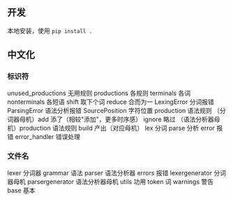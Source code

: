 ## 开发

本地安装，使用 `pip install .`


## 中文化

### 标识符

unused_productions 无用规则
productions 各规则
terminals 各词
nonterminals 各短语
shift 取下个词
reduce 合而为一
LexingError 分词报错
ParsingError  语法分析报错
SourcePosition 字符位置
production 语法规则
（分词器母机）add 添了（相较"添加"，更多时序感）
ignore 略过
（语法分析器母机）production 语法规则
build 产出（对应母机）
lex 分词
parse 分析
error 报错
error_handler 错误处理

### 文件名

lexer 分词器
grammar 语法
parser 语法分析器
errors 报错
lexergenerator 分词器母机
parsergenerator 语法分析器母机
utils 功用
token 词
warnings 警告
base 基本